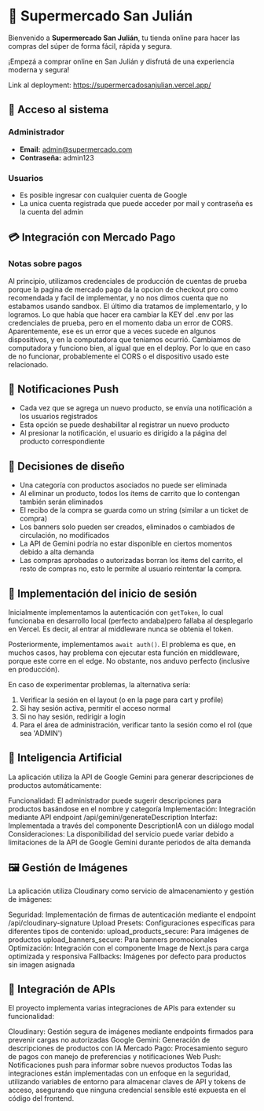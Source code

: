 # 🛒 Supermercado San Julián

Bienvenido a **Supermercado San Julián**, tu tienda online para hacer las compras del súper de forma fácil, rápida y segura.

¡Empezá a comprar online en San Julián y disfrutá de una experiencia moderna y segura!

Link al deployment: https://supermercadosanjulian.vercel.app/

## 👤 Acceso al sistema

### Administrador
- **Email:** admin@supermercado.com
- **Contraseña:** admin123

### Usuarios
- Es posible ingresar con cualquier cuenta de Google
- La unica cuenta registrada que puede acceder por mail y contraseña es la cuenta del admin


## 💳 Integración con Mercado Pago
### Notas sobre pagos
Al principio, utilizamos credenciales de producción de cuentas de prueba porque la pagina de mercado pago da la opcion de checkout pro como recomendada y facil de implementar, y no nos dimos cuenta que no estabamos usando sandbox.
El último dia tratamos de implementarlo, y lo logramos. Lo que había que hacer era cambiar la KEY del .env por las credenciales de prueba, pero en el momento daba un error de CORS. Aparentemente, ese es un error que a veces sucede en algunos dispositivos, y en la computadora que teniamos ocurrió. Cambiamos de computadora y funciono bien, al igual que en el deploy. Por lo que en caso de no funcionar, probablemente el CORS o el dispositivo usado este relacionado.


## 📱 Notificaciones Push
- Cada vez que se agrega un nuevo producto, se envía una notificación a los usuarios registrados
- Esta opción se puede deshabilitar al registrar un nuevo producto
- Al presionar la notificación, el usuario es dirigido a la página del producto correspondiente

## 🔧 Decisiones de diseño
- Una categoría con productos asociados no puede ser eliminada
- Al eliminar un producto, todos los ítems de carrito que lo contengan también serán eliminados
- El recibo de la compra se guarda como un string (similar a un ticket de compra)
- Los banners solo pueden ser creados, eliminados o cambiados de circulación, no modificados
- La API de Gemini podría no estar disponible en ciertos momentos debido a alta demanda
- Las compras aprobadas o autorizadas borran los items del carrito, el resto de compras no, esto le permite al usuario reintentar la compra.

## 🔐 Implementación del inicio de sesión

Inicialmente implementamos la autenticación con `getToken`, lo cual funcionaba en desarrollo local (perfecto andaba)pero fallaba al desplegarlo en Vercel. Es decir, al entrar al middleware nunca se obtenia el token.

Posteriormente, implementamos `await auth()`. El problema es que, en muchos casos, hay problema con ejecutar esta función en middleware, porque este corre en el edge. No obstante, nos anduvo perfecto (inclusive en producción).

En caso de experimentar problemas, la alternativa sería:

1. Verificar la sesión en el layout (o en la page para cart y profile)
2. Si hay sesión activa, permitir el acceso normal
3. Si no hay sesión, redirigir a login
4. Para el área de administración, verificar tanto la sesión como el rol (que sea 'ADMIN')




## 🤖 Inteligencia Artificial
La aplicación utiliza la API de Google Gemini para generar descripciones de productos automáticamente:

Funcionalidad: El administrador puede sugerir descripciones para productos basándose en el nombre y categoría
Implementación: Integración mediante API endpoint /api/gemini/generateDescription
Interfaz: Implementada a través del componente DescriptionIA con un diálogo modal
Consideraciones: La disponibilidad del servicio puede variar debido a limitaciones de la API de Google Gemini durante periodos de alta demanda


## 🖼️ Gestión de Imágenes
La aplicación utiliza Cloudinary como servicio de almacenamiento y gestión de imágenes:

Seguridad: Implementación de firmas de autenticación mediante el endpoint /api/cloudinary-signature
Upload Presets: Configuraciones específicas para diferentes tipos de contenido:
upload_products_secure: Para imágenes de productos
upload_banners_secure: Para banners promocionales
Optimización: Integración con el componente Image de Next.js para carga optimizada y responsiva
Fallbacks: Imágenes por defecto para productos sin imagen asignada


## 🔌 Integración de APIs
El proyecto implementa varias integraciones de APIs para extender su funcionalidad:

Cloudinary: Gestión segura de imágenes mediante endpoints firmados para prevenir cargas no autorizadas
Google Gemini: Generación de descripciones de productos con IA
Mercado Pago: Procesamiento seguro de pagos con manejo de preferencias y notificaciones
Web Push: Notificaciones push para informar sobre nuevos productos
Todas las integraciones están implementadas con un enfoque en la seguridad, utilizando variables de entorno para almacenar claves de API y tokens de acceso, asegurando que ninguna credencial sensible esté expuesta en el código del frontend.

